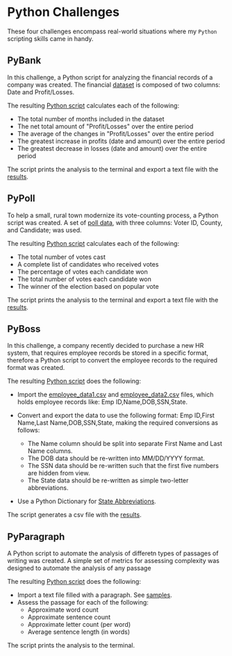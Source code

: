 # Python Challenges

These four challenges encompass real-world situations where my `Python` scripting skills came in handy.


## PyBank

In this challenge, a Python script for analyzing the financial records of a company was created. The financial [dataset](PyBank/Resources/budget_data.csv) is composed of two columns: Date and Profit/Losses.

The resulting [Python script](PyBank/main.py) calculates each of the following:
 - The total number of months included in the dataset
 - The net total amount of "Profit/Losses" over the entire period
 - The average of the changes in "Profit/Losses" over the entire period
 - The greatest increase in profits (date and amount) over the entire period
 - The greatest decrease in losses (date and amount) over the entire period

The script prints the analysis to the terminal and export a text file with the [results](PyBank/Output/results.txt).


## PyPoll

To help a small, rural town modernize its vote-counting process, a Python script was created. A set of [poll data](PyPoll/Resources), with three columns: Voter ID, County, and Candidate; was used. 

The resulting [Python script](PyPoll/main.py) calculates each of the following:
 - The total number of votes cast
 - A complete list of candidates who received votes
 - The percentage of votes each candidate won
 - The total number of votes each candidate won
 - The winner of the election based on popular vote

The script prints the analysis to the terminal and export a text file with the [results](PyPoll/Output/results.txt).


## PyBoss

In this challenge, a company recently decided to purchase a new HR system, that requires employee records be stored in a specific format, therefore a Python script to convert the employee records to the required format was created. 

The resulting [Python script](PyBoss/main.py) does the following:
 - Import the [employee_data1.csv](PyBoss/Resources/employee_data1.csv) and [employee_data2.csv](PyBoss/Resources/employee_data2.csv) files, which holds employee records like: Emp ID,Name,DOB,SSN,State.

 - Convert and export the data to use the following format: Emp ID,First Name,Last Name,DOB,SSN,State, making the required conversions as follows:
   * The Name column should be split into separate First Name and Last Name columns.
   * The DOB data should be re-written into MM/DD/YYYY format.
   * The SSN data should be re-written such that the first five numbers are hidden from view.
   * The State data should be re-written as simple two-letter abbreviations.

 - Use a Python Dictionary for [State Abbreviations](https://gist.github.com/afhaque/29f0f4f37463c447770517a6c17d08f5).
 
 The script generates a csv file with the [results](PyBoss/Output/employee_data_new.csv).
 
 
 ## PyParagraph
 
A Python script to automate the analysis of differetn types of passages of writing was created. A simple set of metrics for assessing complexity was designed to automate the analysis of any passage 

The resulting [Python script](PyParagraph/main.py) does the following:
 - Import a text file filled with a paragraph. See [samples](PyParagraph/Resources).
 - Assess the passage for each of the following: 
   * Approximate word count
   * Approximate sentence count
   * Approximate letter count (per word)
   * Average sentence length (in words)
 
 The script prints the analysis to the terminal.
